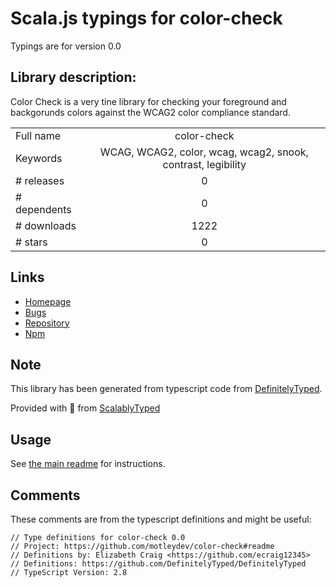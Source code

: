 
# Scala.js typings for color-check

Typings are for version 0.0

## Library description:
Color Check is a very tine library for checking your foreground and backgorunds colors against the WCAG2 color compliance standard.

|                    |                 |
| ------------------ | :-------------: |
| Full name          | color-check |
| Keywords           | WCAG, WCAG2, color, wcag, wcag2, snook, contrast, legibility |
| # releases         | 0 |
| # dependents       | 0 |
| # downloads        | 1222 |
| # stars            | 0 |

## Links
- [Homepage](https://github.com/motleydev/color-check#readme)
- [Bugs](https://github.com/motleydev/color-check/issues)
- [Repository](https://github.com/motleydev/color-check)
- [Npm](https://www.npmjs.com/package/color-check)
    


## Note
This library has been generated from typescript code from [DefinitelyTyped](https://definitelytyped.org).

Provided with :purple_heart: from [ScalablyTyped](https://github.com/oyvindberg/ScalablyTyped)

## Usage
See [the main readme](../../readme.md) for instructions.

## Comments

These comments are from the typescript definitions and might be useful:
```
// Type definitions for color-check 0.0
// Project: https://github.com/motleydev/color-check#readme
// Definitions by: Elizabeth Craig <https://github.com/ecraig12345>
// Definitions: https://github.com/DefinitelyTyped/DefinitelyTyped
// TypeScript Version: 2.8

```

